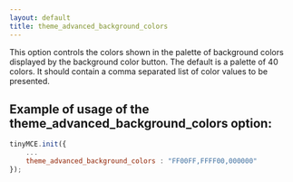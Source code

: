 ```yaml
---
layout: default
title: theme_advanced_background_colors
---
```


This option controls the colors shown in the palette of background colors displayed by the background color button. The default is a palette of 40 colors. It should contain a comma separated list of color values to be presented.

## Example of usage of the theme_advanced_background_colors option:

```js
tinyMCE.init({
	...
	theme_advanced_background_colors : "FF00FF,FFFF00,000000"
});
```

